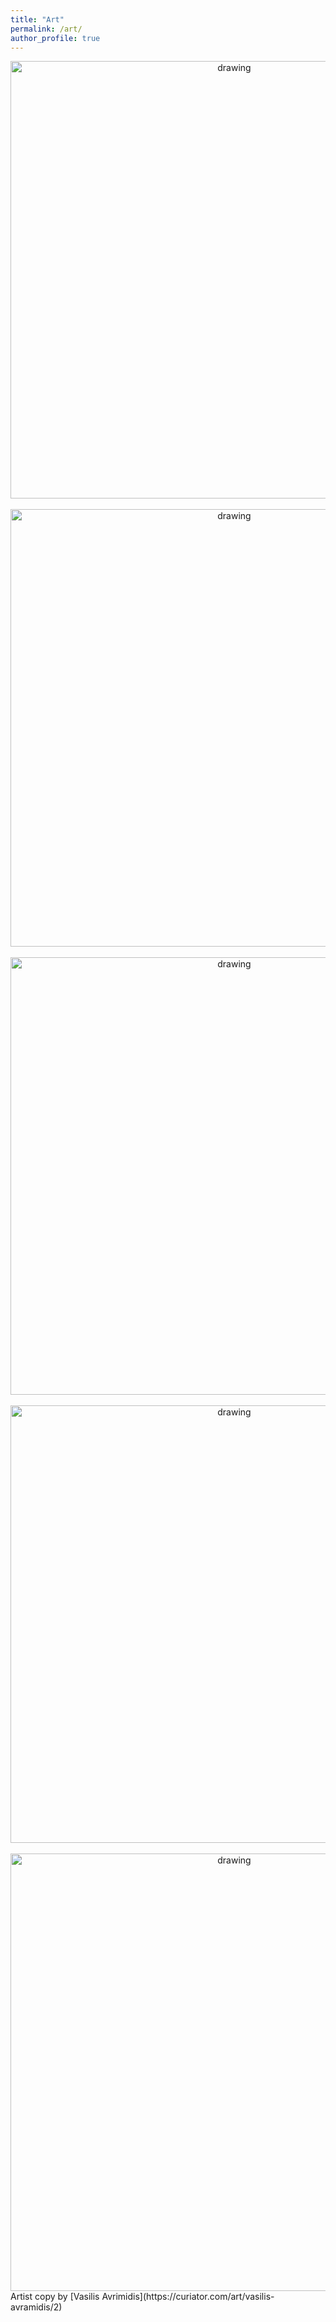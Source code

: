 ```yaml
---
title: "Art"
permalink: /art/
author_profile: true
---
```


<center><img src="https://raw.githubusercontent.com/mbernste/mbernste.github.io/master/images/adventure.jpg" alt="drawing" width="700"/></center>
<br>
<center><img src="https://raw.githubusercontent.com/mbernste/mbernste.github.io/master/images/morocco.jpg" alt="drawing" width="700"/></center>
<br>
<center><img src="https://raw.githubusercontent.com/mbernste/mbernste.github.io/master/images/Little%20Birds.jpg" alt="drawing" width="700"/></center>
<br>
<center><img src="https://raw.githubusercontent.com/mbernste/mbernste.github.io/master/images/eye.jpg" alt="drawing" width="700"/></center>
<br>
<center><img src="https://raw.githubusercontent.com/mbernste/mbernste.github.io/master/images/avrimidis.jpg" alt="drawing" width="700"/></center>
Artist copy by [Vasilis Avrimidis](https://curiator.com/art/vasilis-avramidis/2)

